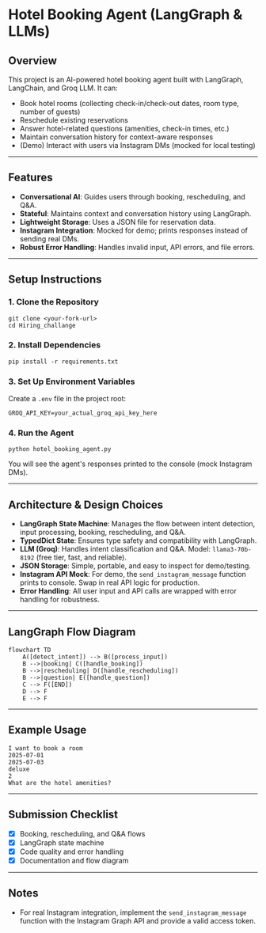 # Hotel Booking Agent (LangGraph & LLMs)

## Overview
This project is an AI-powered hotel booking agent built with LangGraph, LangChain, and Groq LLM. It can:
- Book hotel rooms (collecting check-in/check-out dates, room type, number of guests)
- Reschedule existing reservations
- Answer hotel-related questions (amenities, check-in times, etc.)
- Maintain conversation history for context-aware responses
- (Demo) Interact with users via Instagram DMs (mocked for local testing)

---

## Features
- **Conversational AI**: Guides users through booking, rescheduling, and Q&A.
- **Stateful**: Maintains context and conversation history using LangGraph.
- **Lightweight Storage**: Uses a JSON file for reservation data.
- **Instagram Integration**: Mocked for demo; prints responses instead of sending real DMs.
- **Robust Error Handling**: Handles invalid input, API errors, and file errors.

---

## Setup Instructions

### 1. Clone the Repository
```
git clone <your-fork-url>
cd Hiring_challange
```

### 2. Install Dependencies
```
pip install -r requirements.txt
```

### 3. Set Up Environment Variables
Create a `.env` file in the project root:
```
GROQ_API_KEY=your_actual_groq_api_key_here
```

### 4. Run the Agent
```
python hotel_booking_agent.py
```
You will see the agent's responses printed to the console (mock Instagram DMs).

---

## Architecture & Design Choices
- **LangGraph State Machine**: Manages the flow between intent detection, input processing, booking, rescheduling, and Q&A.
- **TypedDict State**: Ensures type safety and compatibility with LangGraph.
- **LLM (Groq)**: Handles intent classification and Q&A. Model: `llama3-70b-8192` (free tier, fast, and reliable).
- **JSON Storage**: Simple, portable, and easy to inspect for demo/testing.
- **Instagram API Mock**: For demo, the `send_instagram_message` function prints to console. Swap in real API logic for production.
- **Error Handling**: All user input and API calls are wrapped with error handling for robustness.

---

## LangGraph Flow Diagram

```mermaid
flowchart TD
    A([detect_intent]) --> B([process_input])
    B -->|booking| C([handle_booking])
    B -->|rescheduling| D([handle_rescheduling])
    B -->|question| E([handle_question])
    C --> F([END])
    D --> F
    E --> F
```

---

## Example Usage
```
I want to book a room
2025-07-01
2025-07-03
deluxe
2
What are the hotel amenities?
```

---

## Submission Checklist
- [x] Booking, rescheduling, and Q&A flows
- [x] LangGraph state machine
- [x] Code quality and error handling
- [x] Documentation and flow diagram

---

## Notes
- For real Instagram integration, implement the `send_instagram_message` function with the Instagram Graph API and provide a valid access token.
